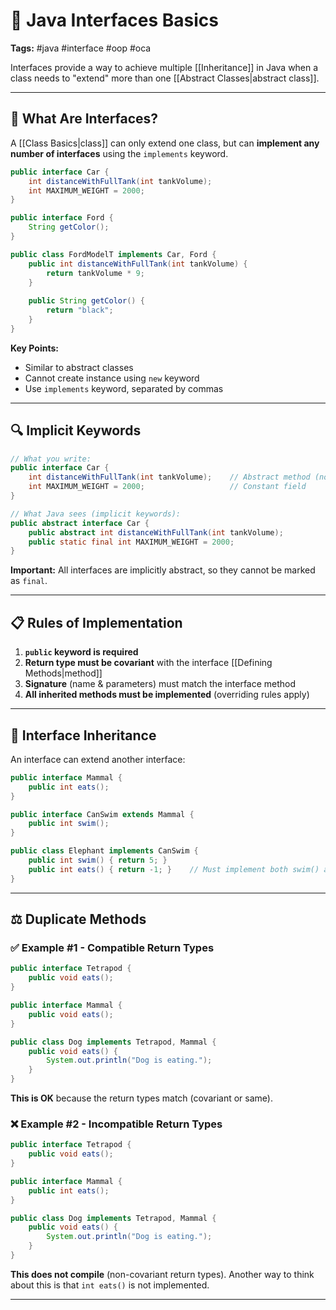 # 🔌 Java Interfaces Basics

**Tags:** #java #interface #oop #oca

Interfaces provide a way to achieve multiple [[Inheritance]] in Java when a class needs to "extend" more than one [[Abstract Classes|abstract class]].

---

## 🎯 What Are Interfaces?

A [[Class Basics|class]] can only extend one class, but can **implement any number of interfaces** using the `implements` keyword.

```java
public interface Car {
    int distanceWithFullTank(int tankVolume);
    int MAXIMUM_WEIGHT = 2000;
}

public interface Ford {
    String getColor();
}

public class FordModelT implements Car, Ford {
    public int distanceWithFullTank(int tankVolume) {
        return tankVolume * 9;
    }
    
    public String getColor() {
        return "black";
    }
}
```

**Key Points:**

- Similar to abstract classes
- Cannot create instance using `new` keyword
- Use `implements` keyword, separated by commas

---

## 🔍 Implicit Keywords

```java
// What you write:
public interface Car {
    int distanceWithFullTank(int tankVolume);    // Abstract method (no body)
    int MAXIMUM_WEIGHT = 2000;                   // Constant field
}

// What Java sees (implicit keywords):
public abstract interface Car {
    public abstract int distanceWithFullTank(int tankVolume);
    public static final int MAXIMUM_WEIGHT = 2000;
}
```

**Important:** All interfaces are implicitly abstract, so they cannot be marked as `final`.

---

## 📋 Rules of Implementation

1. **`public` keyword is required**
2. **Return type must be covariant** with the interface [[Defining Methods|method]]
3. **Signature** (name & parameters) must match the interface method
4. **All inherited methods must be implemented** (overriding rules apply)

---

## 🔗 Interface Inheritance

An interface can extend another interface:

```java
public interface Mammal {
    public int eats();
}

public interface CanSwim extends Mammal {
    public int swim();
}

public class Elephant implements CanSwim {
    public int swim() { return 5; }
    public int eats() { return -1; }    // Must implement both swim() and eats()
}
```

---

## ⚖️ Duplicate Methods

### ✅ Example #1 - Compatible Return Types

```java
public interface Tetrapod {
    public void eats();
}

public interface Mammal {
    public void eats();
}

public class Dog implements Tetrapod, Mammal {
    public void eats() {
        System.out.println("Dog is eating.");
    }
}
```

**This is OK** because the return types match (covariant or same).

### ❌ Example #2 - Incompatible Return Types

```java
public interface Tetrapod {
    public void eats();
}

public interface Mammal {
    public int eats();
}

public class Dog implements Tetrapod, Mammal {
    public void eats() {
        System.out.println("Dog is eating.");
    }
}
```

**This does not compile** (non-covariant return types). Another way to think about this is that `int eats()` is not implemented.

---